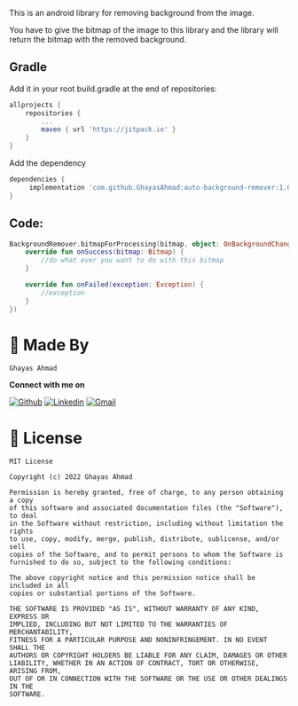 This is an android library for removing background from the image.

You have to give the bitmap of the image to this library and the library will return the bitmap with the removed background.

## Gradle
Add it in your root build.gradle at the end of repositories:

```groovy
allprojects {
	repositories {
		...
		maven { url 'https://jitpack.io' }
	}
}
```

Add the dependency

```groovy
dependencies {
	 implementation 'com.github.GhayasAhmad:auto-background-remover:1.0.1'
}
```

## Code:
```kotlin
BackgroundRemover.bitmapForProcessing(bitmap, object: OnBackgroundChangeListener{
	override fun onSuccess(bitmap: Bitmap) {
		//do what ever you want to do with this bitmap
	}

	override fun onFailed(exception: Exception) {
		//exception
	}
})

```

# 👨 Made By

`Ghayas Ahmad`

**Connect with me on**
</br>

[![Github](https://img.shields.io/badge/-Github-000?style=flat&logo=Github&logoColor=white)](https://github.com/GhayasAhmad)
[![Linkedin](https://img.shields.io/badge/-LinkedIn-blue?style=flat&logo=Linkedin&logoColor=white)](https://www.linkedin.com/in/ghayasahmad47/)
[![Gmail](https://img.shields.io/badge/-Gmail-c14438?style=flat&logo=Gmail&logoColor=white)](mailto:sheikhghayas47@gmail.com)


# 📜 License 
```
MIT License

Copyright (c) 2022 Ghayas Ahmad

Permission is hereby granted, free of charge, to any person obtaining a copy
of this software and associated documentation files (the "Software"), to deal
in the Software without restriction, including without limitation the rights
to use, copy, modify, merge, publish, distribute, sublicense, and/or sell
copies of the Software, and to permit persons to whom the Software is
furnished to do so, subject to the following conditions:

The above copyright notice and this permission notice shall be included in all
copies or substantial portions of the Software.

THE SOFTWARE IS PROVIDED "AS IS", WITHOUT WARRANTY OF ANY KIND, EXPRESS OR
IMPLIED, INCLUDING BUT NOT LIMITED TO THE WARRANTIES OF MERCHANTABILITY,
FITNESS FOR A PARTICULAR PURPOSE AND NONINFRINGEMENT. IN NO EVENT SHALL THE
AUTHORS OR COPYRIGHT HOLDERS BE LIABLE FOR ANY CLAIM, DAMAGES OR OTHER
LIABILITY, WHETHER IN AN ACTION OF CONTRACT, TORT OR OTHERWISE, ARISING FROM,
OUT OF OR IN CONNECTION WITH THE SOFTWARE OR THE USE OR OTHER DEALINGS IN THE
SOFTWARE.
```
